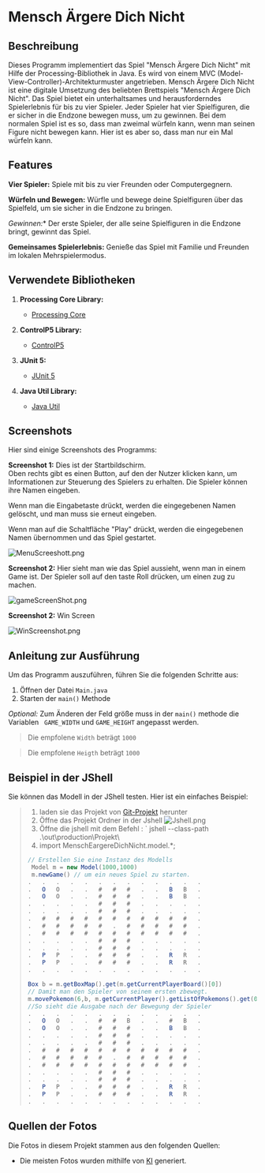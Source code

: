 # Mensch Ärgere Dich Nicht

## Beschreibung
Dieses Programm implementiert das Spiel "Mensch Ärgere Dich Nicht" mit Hilfe der Processing-Bibliothek in Java. Es wird von einem MVC (Model-View-Controller)-Architekturmuster angetrieben.
Mensch Ärgere Dich Nicht ist eine digitale Umsetzung des beliebten Brettspiels 
"Mensch Ärgere Dich Nicht". Das Spiel bietet ein unterhaltsames und herausforderndes Spielerlebnis für bis zu vier Spieler. Jeder Spieler hat vier Spielfiguren,
die er sicher in die Endzone bewegen muss, um zu gewinnen. Bei dem normalen Spiel ist es so, dass man zweimal
würfeln kann, wenn man seinen Figure nicht bewegen kann. Hier ist es aber so, dass man nur ein Mal würfeln kann.

 ## Features 
**Vier Spieler:** Spiele mit bis zu vier Freunden oder Computergegnern.

**Würfeln und Bewegen:** Würfle und bewege deine Spielfiguren über das Spielfeld, um sie sicher in die Endzone zu bringen.

*Gewinnen:** Der erste Spieler, der alle seine Spielfiguren in die Endzone bringt, gewinnt das Spiel.

**Gemeinsames Spielerlebnis:** Genieße das Spiel mit Familie und Freunden im lokalen Mehrspielermodus.
## Verwendete Bibliotheken

1. **Processing Core Library:**
    - [Processing Core](https://processing.org/reference/core/)

2. **ControlP5 Library:**
   - [ControlP5](http://www.sojamo.de/libraries/controlP5/)

3. **JUnit 5:**
    - [JUnit 5](https://junit.org/junit5/)

4. **Java Util Library:**
   - [Java Util](https://docs.oracle.com/en/java/javase/17/docs/api/java.base/java/util/package-summary.html)

## Screenshots
Hier sind einige Screenshots des Programms:

**Screenshot 1:** Dies ist der Startbildschirm.  
Oben rechts gibt es einen Button, auf den der Nutzer klicken kann, um Informationen zur Steuerung des Spielers zu erhalten.
 Die Spieler können ihre Namen eingeben.

Wenn man die Eingabetaste drückt, werden die eingegebenen Namen gelöscht, und man muss sie erneut eingeben.
 

Wenn man auf die Schaltfläche "Play" drückt, werden die eingegebenen Namen übernommen und das Spiel gestartet. 

![MenuScreeshott.png](MenuScreeshott.png)

**Screenshot 2:** Hier sieht man wie das Spiel aussieht, wenn man in einem Game ist. 
Der Spieler soll auf den taste Roll drücken, um einen zug zu machen. 

![gameScreenShot.png](gameScreenShot.png)

**Screenshot 2:** Win Screen 

![WinScreenshot.png](WinScreenshot.png)

## Anleitung zur Ausführung

Um das Programm auszuführen, führen Sie die folgenden Schritte aus:

1. Öffnen der Datei `Main.java`
2. Starten der `main()` Methode

*Optional:* Zum Änderen der Feld größe muss in der `main()` methode
   die Variablen ` GAME_WIDTH` und ` GAME_HEIGHT ` angepasst werden.
>Die empfolene `Width`  beträgt `1000`

>Die empfolene `Heigth`  beträgt `1000`

## Beispiel in der JShell

Sie können das Modell in der JShell testen. Hier ist ein einfaches Beispiel:

> 1. laden sie das Projekt von [Git-Projekt](https://github.com/anasaji22/MenschEargerDichNicht) herunter
> 2. Öffne das Projekt Ordner in der Jshell
>  ![Jshell.png](Jshell.png)
> 2. Öffne die jshell mit dem Befehl : `
>    jshell --class-path .\out\production\Projekt\ 
> 3.  import MenschEargereDichNicht.model.*;
>```java
>// Erstellen Sie eine Instanz des Modells
>  Model m = new Model(1000,1000)
>  m.newGame() // um ein neues Spiel zu starten.
>.   .   .   .   .   .   .   .   .   .   .   .   .
>.   O   O   .   .   #   #   #   .   .   B   B   .
>.   O   O   .   .   #   #   #   .   .   B   B   .
>.   .   .   .   .   #   #   #   .   .   .   .   .
>.   .   .   .   .   #   #   #   .   .   .   .   .
>.   #   #   #   #   #   #   #   #   #   #   #   .
>.   #   #   #   #   #   .   #   #   #   #   #   .
>.   #   #   #   #   #   #   #   #   #   #   #   .
>.   .   .   .   .   #   #   #   .   .   .   .   .
>.   .   .   .   .   #   #   #   .   .   .   .   .
>.   P   P   .   .   #   #   #   .   .   R   R   .
>.   P   P   .   .   #   #   #   .   .   R   R   .
>.   .   .   .   .   .   .   .   .   .   .   .   .
>
> Box b = m.getBoxMap().get(m.getCurrentPlayerBoard()[0])
> // Damit man den Spieler von seinem ersten zbewegt.
> m.movePokemon(6,b, m.getCurrentPlayer().getListOfPokemons().get(0)) 
> //So sieht die Ausgabe nach der Bewegung der Spieler
>.   .   .   .   .   .   .   .   .   .   .   .   .  
>.   O   O   .   .   #   #   B   .   .   #   B   .
>.   O   O   .   .   #   #   #   .   .   B   B   .  
>.   .   .   .   .   #   #   #   .   .   .   .   .
>.   .   .   .   .   #   #   #   .   .   .   .   .
>.   #   #   #   #   #   #   #   #   #   #   #   .
>.   #   #   #   #   #   .   #   #   #   #   #   .
>.   #   #   #   #   #   #   #   #   #   #   #   .
>.   .   .   .   .   #   #   #   .   .   .   .   .
>.   .   .   .   .   #   #   #   .   .   .   .   .
>.   P   P   .   .   #   #   #   .   .   R   R   .
>.   P   P   .   .   #   #   #   .   .   R   R   .
>.   .   .   .   .   .   .   .   .   .   .   .   .
## Quellen der Fotos

Die Fotos in diesem Projekt stammen aus den folgenden Quellen:

- Die meisten Fotos wurden mithilfe von [KI](https://www.bing.com/chat) generiert.
